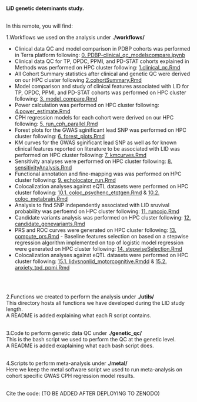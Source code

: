 <br/> **LiD genetic deteminants study.** <br/><br/>

In this remote, you will find:  


1.Workflows we used on the analysis under **./workflows/**

- Clinical data QC and model comparison in PDBP cohorts was performed in Terra platform following: [0. PDBP-clinical_qc_modelscompare.ipynb](hhttps://github.com/AMCalejandro/LID-CPH/blob/main/workflows/0.%20PDBP-clinical_qc_modelscompare.ipynb)  
- Clinical data QC for TP, OPDC, PPMI, and PD-STAT cohorts explained in Methods was performed on HPC cluster following: [1.clinical_qc.Rmd](https://github.com/AMCalejandro/LID-CPH/blob/main/workflows/1.clinical_qc.Rmd)  
- All Cohort Summary statistics after clinical and genetic QC were derived on our HPC cluster following [2.cohortSummary.Rmd](https://github.com/AMCalejandro/LID-CPH/blob/main/workflows/2.cohortSummary.Rmd)  
- Model comparison and study of clinical features associated with LID for TP, OPDC, PPMI, and PD-STAT cohorts was performed on HPC cluster following: [3. model_compare.Rmd](https://github.com/AMCalejandro/LID-CPH/blob/main/workflows/3.%20model_compare.Rmd)  
- Power calculation was performed on HPC cluster following: [4.power_estimate.Rmd](https://github.com/AMCalejandro/LID-CPH/blob/main/workflows/4.power_estimate.Rmd)  
- CPH regression models  for each cohort were derived on our HPC following: [5. run_cph_parallel.Rmd](https://github.com/AMCalejandro/LID-CPH/blob/main/workflows/5.%20run_cph_parallel.Rmd)  
- Forest plots for the GWAS sginificant lead SNP  was performed on HPC cluster following: [6. forest_plots.Rmd](https://github.com/AMCalejandro/LID-CPH/blob/main/workflows/6.%20forest_plots.Rmd)  
- KM curves for the GWAS sginificant lead SNP  as well as for known clinical features reported on literature to be associated with LID was performed on HPC cluster following: [7. kmcurves.Rmd](https://github.com/AMCalejandro/LID-CPH/blob/main/workflows/7.%20kmcurves.Rmd)  
- Sensitivity analyses were performed on HPC cluster following: [8. sensitivityAnalysis.Rmd](https://github.com/AMCalejandro/LID-CPH/blob/main/workflows/8.%20sensitivityAnalysis.Rmd)  
- Functional annotation and fine-mapping was was performed on HPC cluster following: [9. echolocator_run.Rmd](https://github.com/AMCalejandro/LID-CPH/blob/main/workflows/9.%20echolocator_run.Rmd)  
- Colocalization analyses against eQTL datasets were performed on HPC cluster following: [10.1. coloc_psychenc_etqtgen.Rmd](https://github.com/AMCalejandro/LID-CPH/blob/main/workflows/10.1.%20coloc_psychenc_etqtgen.Rmd)  & [10.2. coloc_metabrain.Rmd](https://github.com/AMCalejandro/LID-CPH/blob/main/workflows/10.2.%20coloc_metabrain.Rmd)  
- Analysis to find SNP independently associated with LID sruvival probability was perfoemd on HPC cluster following: [11. runcojo.Rmd](https://github.com/AMCalejandro/LID-CPH/blob/main/workflows/11.%20runcojo.Rmd)  
- Candidate variants analysis was performed on HPC cluster following: [12. candidate_genevariants.Rmd](https://github.com/AMCalejandro/LID-CPH/blob/main/workflows/12.%20candidate_genevariants.Rmd)  
- PRS and ROC curves were generated on HPC cluster following: [13. compute_prs.Rmd](https://github.com/AMCalejandro/LID-CPH/blob/main/workflows/13.%20compute_prs.Rmd)  - Baseline features selection on based on a stepwise regression algorithm implemented on top of logistic model regression were generated on HPC cluster following: [14. stepwiseSelection.Rmd](https://github.com/AMCalejandro/LID-CPH/blob/main/workflows/14.%20stepwiseSelection.Rmd)  
- Colocalization analyses against eQTL datasets were performed on HPC cluster following: [15.1. lidvsnonlid_motorcognitive.Rmdd](https://github.com/AMCalejandro/LID-CPH/blob/main/workflows/15.1.%20lidvsnonlid_motorcognitive.Rmd)  & [15.2. anxiety_tpd_ppmi.Rmd](https://github.com/AMCalejandro/LID-CPH/blob/main/workflows/15.2.%20anxiety_tpd_ppmi.Rmd)

<br/><br/>

2.Functions we created to perform the analysis under **./utils/**  
This directory hosts all functions we have developed during the LID study length.  
A README is added explaining what each R script contains.
<br/><br/>

3.Code to perform genetic data QC under **./genetic_qc/**  
This is the bash script we used to perform the QC at the genetic level.  
A README is added exaplaining what each bash script does.
<br/><br/>

4.Scripts to perform meta-analysis under **./metal/**  
Here we keep the metal software script we used to run meta-analysis on cohort specific GWAS CPH regression model results.
<br/><br/>

Cite the code: (TO BE ADDED AFTER DEPLOYING TO ZENODO)
